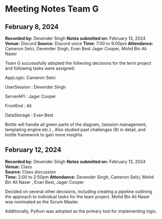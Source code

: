 # Meeting Notes Team G

## February 8, 2024
**Recorded by:** Devender Singh
**Notes submiited on:** February 13, 2024
**Venue:** Discord 
**Source:** Discord voice
**Time:**  7:00 to 9:00pm
**Attendance:** Cameron Selci, Devender Singh, Evan Best Jager Cooper, Mohd Bin Ali Naser 

Team G successfully adopted the follwoing decisions for the term project and following tasks were assigned:

AppLogic: Cameron Selci

UserSession : Devender Singh

ServerAPI : Jager Cooper

FrontEnd : Ali

DataStorage : Evan Best

Bottle will handle all green parts of the diagram, (session management, templating engine etc.) , Also studied past challenges (8) in detail, and bottle framework to gain more insights.


## February 12, 2024
**Recorded by:** Devender Singh
**Notes submiited on:** February 13, 2024
**Venue:** Class  
**Source:** Class discussion  
**Time:** 2:00 to 2:50pm
**Attendance:**  Devender Singh, Cameron Selci, Mohd Bin Ali Naser , Evan Best, Jager Cooper

Decided on several other decisions, including creating a pipeline outlining the approach to individual tasks for the team project. Mohd Bin Ali Naser was nominated as the Scrum Master.

Additionally, Python was adopted as the primary tool for implementing logic.
